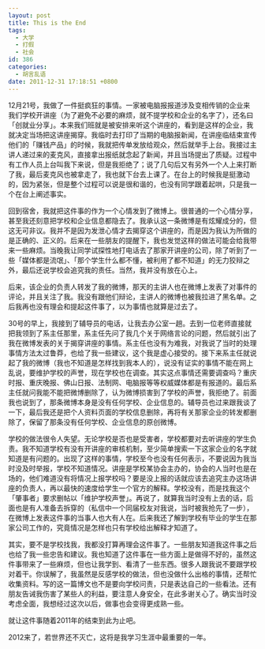 ```yaml
---
layout: post
title: This is the End
tags:
  - 大学
  - 打假
  - 社会
id: 386
categories:
  - 胡言乱语
date: 2011-12-31 17:18:51 +0800
---
```


12月21号，我做了一件挺疯狂的事情。一家被电脑报报道涉及变相传销的企业来我们学校开讲座（为了避免不必要的麻烦，就不提学校和企业的名字了），还名曰「创就业分享」。本来我们班就是被安排来听这个讲座的，看到是这样的企业，我就决定当场把这讲座揭穿。我临时去打印了当期的电脑报新闻，在讲座临结束宣传他们的「赚钱产品」的时候，我就把传单发放给观众，然后就举手上台。我接过主讲人递过来的麦克风，直接拿出报纸就念起了新闻，并且当场提出了质疑。过程中有工作人员上台叫我下来说，但是我拒绝了；说了几句后又有另外一个人上来打断了我，最后麦克风也被拿走了，我也就下台去上课了。在台上的时候我是挺激动的，因为紧张，但是整个过程可以说是很和谐的，也没有同学跟着起哄，只是我一个在台上阐述事实。

<!--more-->

回到宿舍，我就把这件事的作为一个心情发到了微博上。很普通的一个心情分享，甚至我还刻意把学校和企业信息都隐去了。我承认这一条微博是有炫耀成分的，但这无可非议。我并不是因为发泄心情才去揭穿这个讲座的，而是因为我认为所做的是正确的、正义的。后来在一些朋友的提醒下，我也发觉这样的做法可能会给我带来一些麻烦。当晚我让同学试探性地打电话去了那家开讲座的公司，除了听到了一些「媒体都是流氓」、「那个学生什么都不懂，被利用了都不知道」的无力狡辩之外，最后还说学校会追究我的责任。当然，我并没有放在心上。

后来，该企业的负责人转发了我的微博，那天的主讲人也在微博上发表了对事件的评论，并且关注了我。我没有跟他们辩论，主讲人的微博也被我拉进了黑名单。之后我再也没有理会和提起这件事了，以为事情也就算是过去了。

30号的早上，我接到了辅导员的电话，让我去办公室一趟。去到一位老师直接就把我领到了系主任那里，系主任先问了我几个关于网络言论的问题，然后就引出了我在微博发表的关于揭穿讲座的事情。系主任也没有为难我，对我说了当时的处理事情方法太过鲁莽，也给了我一些建议，这个我是虚心接受的。接下来系主任就说起了我的微博（我也不知道是怎样找到我本人的），说没有证实的事情不能在网上乱说，要维护学校的声誉，现在学校也在调查。其实这点事情还需要调查吗？重庆时报、重庆晚报、佛山日报、法制网、电脑报等等权威媒体都是有报道的。最后系主任就问我能不能把微博删除了，认为微博损害到了学校的声誉，我拒绝了。前面我也说到了，那条微博本身是没有任何学校、企业信息的。辅导员也过来跟我谈了一下，最后我还是把个人资料页面的学校信息删除，再将有关那家企业的转发都删除了，保留了那条没有任何学校、企业信息的原创微博。

学校的做法很令人失望。无论学校是否也是受害者，学校都要对去听讲座的学生负责。我不知道学校有没有开讲座的审核机制，至少简单搜索一下这家企业的名字就知道是有问题的。出现了这样的事情，学校至今也没有任何表示，不要说因为我当时没及时举报，学校不知道情况。讲座是学校某协会主办的，协会的人当时也是在场的，他们难道没有将情况上报学校吗？要是没上报的话就应该去追究主办这场讲座的负责人，再以最快的速度给学生一个官方的解释。学校没有，而是找我这个「肇事者」要求删帖以「维护学校声誉」。再说了，就算我当时没有上去的话，后面也是有人准备去拆穿的（私信中一个同届校友对我说，当时被我抢先了一步），在微博上发表这件事的当事人也大有人在。后来我还了解到学校有毕业的学生在那家公司工作的，究竟情况是怎样也只有学校给出解释才知道了。

其实，要不是学校找我，我都没打算再理会这件事了。一些朋友知道我这件事之后也给了我一些忠告和建议。我也知道了这件事在一些方面上是做得不好的，虽然这件事带来了一些麻烦，但也让我学到、看清了一些东西。很多人跟我说不要跟学校对着干。你误解了，我虽然是反感学校的做法，但也没做什么出格的事情，还帮忙收集资料。写的这一篇博文也不是要向学校问责，只是表达自己的一些看法。还有朋友告诫我伤害了某些人的利益，要注意人身安全，在此多谢关心了。确实当时没考虑全面，我想经过这次以后，做事也会变得更成熟一些。

就让这件事随着2011年的结束到此为止吧。

2012来了，若世界还不灭亡，这将是我学习生涯中最重要的一年。

